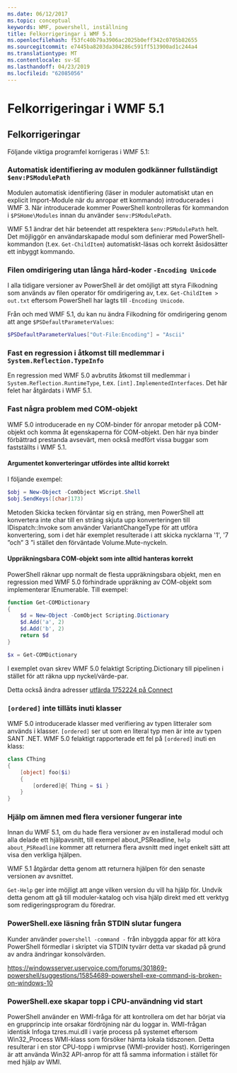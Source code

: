 ```yaml
---
ms.date: 06/12/2017
ms.topic: conceptual
keywords: WMF, powershell, inställning
title: Felkorrigeringar i WMF 5.1
ms.openlocfilehash: f53fc40b79a3906ac2025b0eff342c0705b82655
ms.sourcegitcommit: e7445ba8203da304286c591ff513900ad1c244a4
ms.translationtype: MT
ms.contentlocale: sv-SE
ms.lasthandoff: 04/23/2019
ms.locfileid: "62085056"
---
```

# <a name="bug-fixes-in-wmf-51"></a>Felkorrigeringar i WMF 5.1

## <a name="bug-fixes"></a>Felkorrigeringar

Följande viktiga programfel korrigeras i WMF 5.1:

### <a name="module-auto-discovery-fully-honors-envpsmodulepath"></a>Automatisk identifiering av modulen godkänner fullständigt `$env:PSModulePath`

Modulen automatisk identifiering (läser in moduler automatiskt utan en explicit Import-Module när du anropar ett kommando) introducerades i WMF 3.
När introducerade kommer PowerShell kontrolleras för kommandon i `$PSHome\Modules` innan du använder `$env:PSModulePath`.

WMF 5.1 ändrar det här beteendet att respektera `$env:PSModulePath` helt.
Det möjliggör en användarskapade modul som definierar med PowerShell-kommandon (t.ex. `Get-ChildItem`) automatiskt-läsas och korrekt åsidosätter ett inbyggt kommando.

### <a name="file-redirection-no-longer-hard-codes--encoding-unicode"></a>Filen omdirigering utan långa hård-koder `-Encoding Unicode`

I alla tidigare versioner av PowerShell är det omöjligt att styra Filkodning som används av filen operator för omdirigering av, t.ex. `Get-ChildItem > out.txt` eftersom PowerShell har lagts till `-Encoding Unicode`.

Från och med WMF 5.1, du kan nu ändra Filkodning för omdirigering genom att ange `$PSDefaultParameterValues`:

```powershell
$PSDefaultParameterValues["Out-File:Encoding"] = "Ascii"
```

### <a name="fixed-a-regression-in-accessing-members-of-systemreflectiontypeinfo"></a>Fast en regression i åtkomst till medlemmar i `System.Reflection.TypeInfo`

En regression med WMF 5.0 avbrutits åtkomst till medlemmar i `System.Reflection.RuntimeType`, t.ex. `[int].ImplementedInterfaces`.
Det här felet har åtgärdats i WMF 5.1.


### <a name="fixed-some-issues-with-com-objects"></a>Fast några problem med COM-objekt

WMF 5.0 introducerade en ny COM-binder för anropar metoder på COM-objekt och komma åt egenskaperna för COM-objekt.
Den här nya binder förbättrad prestanda avsevärt, men också medfört vissa buggar som fastställts i WMF 5.1.

#### <a name="argument-conversions-were-not-always-performed-correctly"></a>Argumentet konverteringar utfördes inte alltid korrekt

I följande exempel:

```powershell
$obj = New-Object -ComObject WScript.Shell
$obj.SendKeys([char]173)
```

Metoden Skicka tecken förväntar sig en sträng, men PowerShell att konvertera inte char till en sträng skjuta upp konverteringen till IDispatch::Invoke som använder VariantChangeType för att utföra konvertering, som i det här exemplet resulterade i att skicka nycklarna '1', '7 ”och” 3 ”i stället den förväntade Volume.Mute-nyckeln.

#### <a name="enumerable-com-objects-not-always-handled-correctly"></a>Uppräkningsbara COM-objekt som inte alltid hanteras korrekt

PowerShell räknar upp normalt de flesta uppräkningsbara objekt, men en regression med WMF 5.0 förhindrade uppräkning av COM-objekt som implementerar IEnumerable.  Till exempel:

```powershell
function Get-COMDictionary
{
    $d = New-Object -ComObject Scripting.Dictionary
    $d.Add('a', 2)
    $d.Add('b', 2)
    return $d
}

$x = Get-COMDictionary
```

I exemplet ovan skrev WMF 5.0 felaktigt Scripting.Dictionary till pipelinen i stället för att räkna upp nyckel/värde-par.

Detta också ändra adresser [utfärda 1752224 på Connect](https://connect.microsoft.com/PowerShell/feedback/details/1752224)

### <a name="ordered-was-not-allowed-inside-classes"></a>`[ordered]` inte tilläts inuti klasser

WMF 5.0 introducerade klasser med verifiering av typen litteraler som används i klasser.
`[ordered]` ser ut som en literal typ men är inte av typen SANT .NET.
WMF 5.0 felaktigt rapporterade ett fel på `[ordered]` inuti en klass:

```powershell
class CThing
{
    [object] foo($i)
    {
        [ordered]@{ Thing = $i }
    }
}
```


### <a name="help-on-about-topics-with-multiple-versions-does-not-work"></a>Hjälp om ämnen med flera versioner fungerar inte

Innan du WMF 5.1, om du hade flera versioner av en installerad modul och alla delade ett hjälpavsnitt, till exempel about_PSReadline, `help about_PSReadline` kommer att returnera flera avsnitt med inget enkelt sätt att visa den verkliga hjälpen.

WMF 5.1 åtgärdar detta genom att returnera hjälpen för den senaste versionen av avsnittet.

`Get-Help` ger inte möjligt att ange vilken version du vill ha hjälp för.
Undvik detta genom att gå till moduler-katalog och visa hjälp direkt med ett verktyg som redigeringsprogram du föredrar.

### <a name="powershellexe-reading-from-stdin-stopped-working"></a>PowerShell.exe läsning från STDIN slutar fungera

Kunder använder `powershell -command -` från inbyggda appar för att köra PowerShell förmedlar i skriptet via STDIN tyvärr detta var skadad på grund av andra ändringar konsolvärden.

https://windowsserver.uservoice.com/forums/301869-powershell/suggestions/15854689-powershell-exe-command-is-broken-on-windows-10

### <a name="powershellexe-creates-spike-in-cpu-usage-on-startup"></a>PowerShell.exe skapar topp i CPU-användning vid start

PowerShell använder en WMI-fråga för att kontrollera om det har börjat via en grupprincip inte orsakar fördröjning när du loggar in.
WMI-frågan identisk Infoga tzres.mui.dll i varje process på systemet eftersom Win32_Process WMI-klass som försöker hämta lokala tidszonen.
Detta resulterar i en stor CPU-topp i wmiprvse (WMI-provider host).
Korrigeringen är att använda Win32 API-anrop för att få samma information i stället för med hjälp av WMI.
